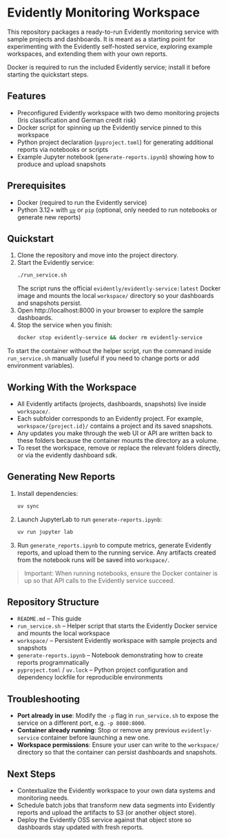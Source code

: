 # Evidently Monitoring Workspace

This repository packages a ready-to-run Evidently monitoring service with sample projects and dashboards. It is meant as a starting point for experimenting with the Evidently self-hosted service, exploring example workspaces, and extending them with your own reports.

Docker is required to run the included Evidently service; install it before starting the quickstart steps.

## Features
- Preconfigured Evidently workspace with two demo monitoring projects (Iris classification and German credit risk)
- Docker script for spinning up the Evidently service pinned to this workspace
- Python project declaration (`pyproject.toml`) for generating additional reports via notebooks or scripts
- Example Jupyter notebook (`generate-reports.ipynb`) showing how to produce and upload snapshots

## Prerequisites
- Docker (required to run the Evidently service)
- Python 3.12+ with [`uv`](https://docs.astral.sh/uv/) or `pip` (optional, only needed to run notebooks or generate new reports)

## Quickstart
1. Clone the repository and move into the project directory.
2. Start the Evidently service:
   ```bash
   ./run_service.sh
   ```
   The script runs the official `evidently/evidently-service:latest` Docker image and mounts the local `workspace/` directory so your dashboards and snapshots persist.
3. Open http://localhost:8000 in your browser to explore the sample dashboards.
4. Stop the service when you finish:
   ```bash
   docker stop evidently-service && docker rm evidently-service
   ```

To start the container without the helper script, run the command inside `run_service.sh` manually (useful if you need to change ports or add environment variables).

## Working With the Workspace
- All Evidently artifacts (projects, dashboards, snapshots) live inside `workspace/`.
- Each subfolder corresponds to an Evidently project. For example, `workspace/{project.id}/` contains a project and its saved snapshots.
- Any updates you make through the web UI or API are written back to these folders because the container mounts the directory as a volume.
- To reset the workspace, remove or replace the relevant folders directly, or via the evidently dashboard sdk.

## Generating New Reports
1. Install dependencies:
   ```bash
   uv sync
   ```
2. Launch JupyterLab to run `generate-reports.ipynb`:
   ```bash
   uv run jupyter lab
   ```
3. Run `generate_reports.ipynb` to compute metrics, generate Evidently reports, and upload them to the running service. Any artifacts created from the notebook runs will be saved into `workspace/`.

> Important: When running notebooks, ensure the Docker container is up so that API calls to the Evidently service succeed.

## Repository Structure
- `README.md` – This guide
- `run_service.sh` – Helper script that starts the Evidently Docker service and mounts the local workspace
- `workspace/` – Persistent Evidently workspace with sample projects and snapshots
- `generate-reports.ipynb` – Notebook demonstrating how to create reports programmatically
- `pyproject.toml` / `uv.lock` – Python project configuration and dependency lockfile for reproducible environments

## Troubleshooting
- **Port already in use**: Modify the `-p` flag in `run_service.sh` to expose the service on a different port, e.g. `-p 8080:8000`.
- **Container already running**: Stop or remove any previous `evidently-service` container before launching a new one.
- **Workspace permissions**: Ensure your user can write to the `workspace/` directory so that the container can persist dashboards and snapshots.

## Next Steps
- Contextualize the Evidently workspace to your own data systems and monitoring needs.
- Schedule batch jobs that transform new data segments into Evidently reports and upload the artifacts to S3 (or another object store).
- Deploy the Evidently OSS service against that object store so dashboards stay updated with fresh reports.
